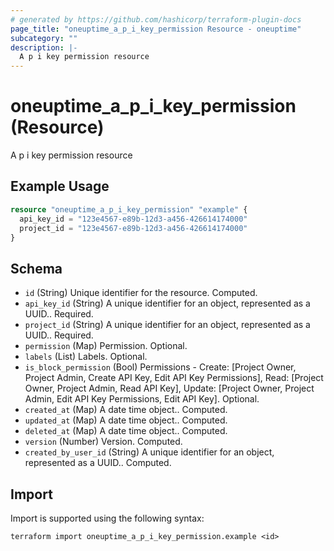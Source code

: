 ```yaml
---
# generated by https://github.com/hashicorp/terraform-plugin-docs
page_title: "oneuptime_a_p_i_key_permission Resource - oneuptime"
subcategory: ""
description: |-
  A p i key permission resource
---
```


# oneuptime_a_p_i_key_permission (Resource)

A p i key permission resource

## Example Usage

```terraform
resource "oneuptime_a_p_i_key_permission" "example" {
  api_key_id = "123e4567-e89b-12d3-a456-426614174000"
  project_id = "123e4567-e89b-12d3-a456-426614174000"
}
```

## Schema

- `id` (String) Unique identifier for the resource. Computed.
- `api_key_id` (String) A unique identifier for an object, represented as a UUID.. Required.
- `project_id` (String) A unique identifier for an object, represented as a UUID.. Required.
- `permission` (Map) Permission. Optional.
- `labels` (List) Labels. Optional.
- `is_block_permission` (Bool) Permissions - Create: [Project Owner, Project Admin, Create API Key, Edit API Key Permissions], Read: [Project Owner, Project Admin, Read API Key], Update: [Project Owner, Project Admin, Edit API Key Permissions, Edit API Key]. Optional.
- `created_at` (Map) A date time object.. Computed.
- `updated_at` (Map) A date time object.. Computed.
- `deleted_at` (Map) A date time object.. Computed.
- `version` (Number) Version. Computed.
- `created_by_user_id` (String) A unique identifier for an object, represented as a UUID.. Computed.

## Import

Import is supported using the following syntax:

```shell
terraform import oneuptime_a_p_i_key_permission.example <id>
```
